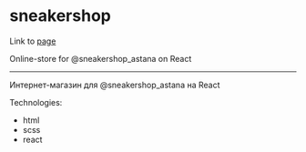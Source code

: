 # sneakershop

Link to [page](https://mrtwohundredth.github.io/sneakershop/)

Online-store for @sneakershop_astana on React

---

Интернет-магазин для @sneakershop_astana на React

Technologies:
- html
- scss
- react
